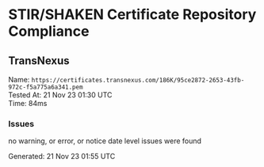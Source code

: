 # STIR/SHAKEN Certificate Repository Compliance

## TransNexus

Name: `https://certificates.transnexus.com/186K/95ce2872-2653-43fb-972c-f5a775a6a341.pem`\
Tested At: 21 Nov 23 01:30 UTC\
Time: 84ms

### Issues

no warning, or error, or notice date level issues were found

Generated: 21 Nov 23 01:55 UTC